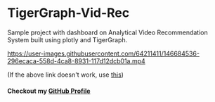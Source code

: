 # TigerGraph-Vid-Rec
Sample project with dashboard on Analytical Video Recommendation System built using plotly and TigerGraph.


https://user-images.githubusercontent.com/64211411/146684536-296ecaca-558d-4ca8-8931-117d12dcb01a.mp4

(If the above link doesn't work, use [this](https://drive.google.com/file/d/1aun_wNSK4WG2up5RNfQd8mf7AZrDW--M/view?usp=sharing))

#### Checkout my [GitHub Profile](https://github.com/atishaye) 
